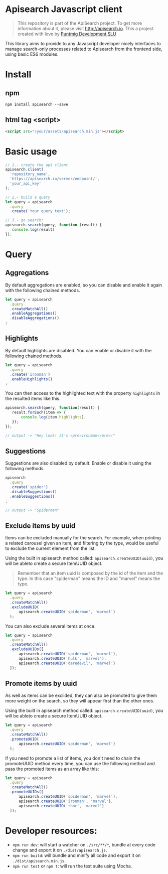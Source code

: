 Apisearch Javascript client
===========================

> This repository is part of the ApiSearch project. To get more information
> about it, please visit http://apisearch.io. This a project created with love
> by [Puntmig Development SLU](http://puntmig.com)

This library aims to provide to any Javascript developer nicely interfaces to 
manage search-only processes related to Apisearch from the frontend side, using 
basic ES6 modules.

# Install

## npm

```shell
npm install apisearch --save 
```

## html tag \<script\>

```html
<script src="/your/assets/apisearch.min.js"></script>
```

# Basic usage

```javascript
// 1.- create the api client
apisearch.client(
  'repository_name', 
  'https://apisearch.io/server/endpoint/', 
  'your_api_key'
);

// 2.- build a query
let query = apisearch
  .query
  .create('Your query text');

// 3.- go search!
apisearch.search(query, function (result) {
   console.log(result) 
});
```

# Query

## Aggregations

By default aggregations are enabled, so you can disable and enable it 
again with the following chained methods.

```javascript
let query = apisearch
  .query
  .createMatchAll()
  .enableAggregations()
  .disableAggregations()
;
```

## Highlights

By default highlights are disabled. You can enable or disable it with 
the following chained methods.

```javascript
let query = apisearch
  .query
  .create('ironman')
  .enableHighlights()
;
```

You can then access to the highlighted text with the property `highlights`
in the resulted items like this.

```javascript
apisearch.search(query, function(result) {
   result.forEach(item => {
       console.log(item.highlights);
   });
});

// output -> "Hey look! it's <pre>ironman</pre>!" 
```

## Suggestions

Suggestions are also disabled by default. Enable or disable it using the
following methods.

```javascript
apisearch
  .query
  .create('spider')
  .disableSuggestions()
  .enableSuggestions()
;

// output -> "Spiderman"
```

## Exclude items by uuid

Items can be excluded manually for the search. For example, when printing a 
related carousel given an item, and filtering by the type, would be useful 
to exclude the current element from the list.

Using the built in apisearch method called: `apisearch.createUUID(uuid)`, 
you will be ableto create a secure ItemUUID object.

> Remember that an item uuid is composed by the id of the item and the type.
> In this case "spiderman" means the ID and "marvel" means the type.

```javascript
let query = apisearch
  .query
  .createMatchAll()
  .excludeUUID(
      apisearch.createUUID('spiderman', 'marvel')
  );
```

You can also exclude several items at once:

```javascript
let query = apisearch
  .query
  .createMatchAll()
  .excludeUUIDs([
      apisearch.createUUID('spiderman', 'marvel'),
      apisearch.createUUID('hulk', 'marvel'),
      apisearch.createUUID('daredevil', 'marvel')
  ]);
```

## Promote items by uuid

As well as items can be exclided, they can also be promoted to give them more 
weight on the search, so they will appear first than the other ones.

Using the built in apisearch method called: `apisearch.createUUID(uuid)`, 
you will be ableto create a secure ItemUUID object.

```javascript
let query = apisearch
  .query
  .createMatchAll()
  .promoteUUID(
      apisearch.createUUID('spiderman', 'marvel')
  );
```

If you need to promote a list of items, you don't need to chain the promoteUUID
method every time, you can use the following method and pass the promoted items 
as an array like this:

```javascript
let query = apisearch
  .query
  .createMatchAll()
  .promoteUUIDs([
      apisearch.createUUID('spiderman', 'marvel'),
      apisearch.createUUID('ironman', 'marvel'),
      apisearch.createUUID('thor', 'marvel')
  ]);
```

# Developer resources:

* `npm run dev`: will start a watcher on `./src/**/*`, bundle at every code 
change and export it on `./dist/apisearch.js`.
* `npm run build`: will bundle and minify all code and export it on 
`./dist/apisearch.min.js`.
* `npm run test` or `npm t`: will run the test suite using Mocha.